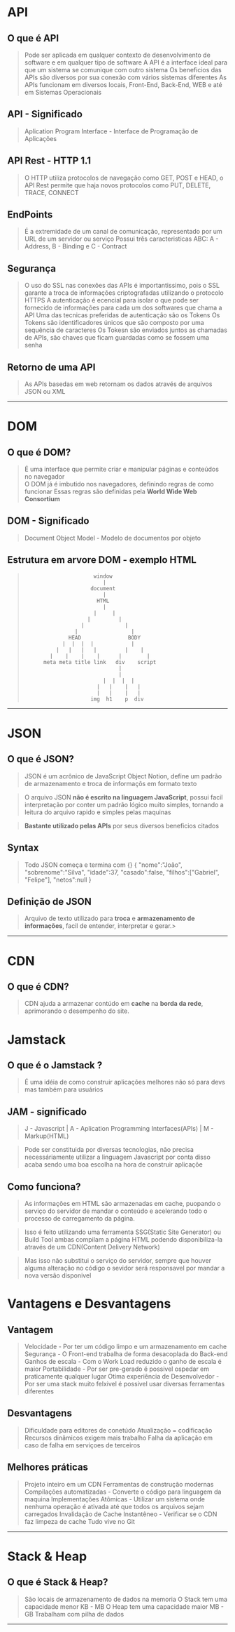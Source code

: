 # API

## O que é API

> Pode ser aplicada em qualquer contexto de desenvolvimento de software e em qualquer tipo de software
> A API é a interface ideal para que um sistema se comunique com outro sistema
> Os beneficios das APIs são diversos por sua conexão com vários sistemas diferentes 
> As APIs funcionam em diversos locais, Front-End, Back-End, WEB e até em Sistemas Operacionais

## API - Significado

> Aplication Program Interface - Interface de Programação de Aplicações

## API Rest - HTTP 1.1

> O HTTP utiliza protocolos de navegação como GET, POST e HEAD, o API Rest permite que haja novos protocolos como PUT, DELETE, TRACE, CONNECT

## EndPoints

> É a extremidade de um canal de comunicação, representado por um URL de um servidor ou serviço
> Possui três caracteristicas ABC: A - Address, B - Binding e C - Contract


## Segurança

> O uso do SSL nas conexões das APIs é importantissimo, pois o SSL garante a troca de informações criptografadas utilizando o protocolo HTTPS
> A autenticação é ecencial para isolar o que pode ser fornecido de informações para cada um dos softwares que chama a API
> Uma das tecnicas preferidas de autenticação são os Tokens
> Os Tokens são identificadores únicos que são composto por uma sequência de caracteres
> Os Tokesn são enviados juntos as chamadas de APIs, são chaves que ficam guardadas como se fossem uma senha 

## Retorno de uma API

> As APIs basedas em web retornam os dados através de arquivos JSON ou XML 




______________________________________________________________________________________________


# DOM

## O que é DOM?

> É uma interface que permite criar e manipular páginas e conteúdos no navegador  
> O DOM já é imbutido nos navegadores, definindo regras de como funcionar 
> Essas regras são definidas pela **World Wide Web Consortium** 

## DOM - Significado

> Document Object Model - Modelo de documentos por objeto

## Estrutura em arvore DOM - exemplo HTML

>                           window
>                              | 
>                          document
>                              | 
>                            HTML
>                              | 
>                           |     |
>                         |         |  
>                       |             | 
>                     |                 | 
>                   HEAD               BODY 
>                 |  |  |  |            |  
>               |   |   |   |         |    |                
>             |    |    |    |      |        |              
>           meta meta title link   div    script          
>                                   |        
>                                   |        
>                              |  |  |  | 
>                            |   |    |   | 
>                            |   |    |   |
>                          img  h1    p  div 
______________________________________________________________________________________________


# JSON

## O que é JSON?

> JSON é um acrônico de JavaScript Object Notion, define um padrão de armazenamento e troca de informaçõs em formato texto

> O arquivo JSON **não é escrito na linguagem JavaScript**, possui facil interpretação por conter um padrão lógico muito simples, tornando a leitura do arquivo rapido e simples pelas maquinas 

> **Bastante utilizado pelas APIs** por seus diversos beneficios citados 

## Syntax 

> Todo JSON começa e termina com {}
> {
>   "nome":"João",   
>   "sobrenome":"Silva", 
>   "idade":37,
>   "casado":false,
>   "filhos":["Gabriel", "Felipe"],
>   "netos":null
>}


## Definição de JSON

> Arquivo de texto utilizado para **troca** e **armazenamento de informações**, facil de entender, interpretar e gerar.>
______________________________________________________________________________________________



# CDN

## O que é CDN?

> CDN ajuda a armazenar contúdo em **cache** na **borda da rede**, aprimorando o desempenho do site.


# Jamstack

## O que é o Jamstack ?
> É uma idéia de como construir aplicações melhores não só para devs mas também para usuários

## JAM - significado

> J - Javascript | A - Aplication Programming Interfaces(APIs) | M - Markup(HTML)

> Pode ser constituida por diversas tecnologias, não precisa necessáriamente utilizar a linguagem Javascript por conta disso acaba sendo uma boa escolha na hora de construir aplicaçõe 

## Como funciona?

> As informações em HTML são armazenadas em cache, puopando o serviço do servidor de mandar o conteúdo e acelerando todo o processo de carregamento da página.

> Isso é feito utilizando uma ferramenta SSG(Static Site Generator) ou Build Tool ambas compilam a página HTML podendo disponibiliza-la através de um CDN(Content Delivery Network)

> Mas isso não substitui o serviço do servidor, sempre que houver alguma alteração no código o sevidor será responsavel por mandar a nova versão disponivel


# Vantagens e Desvantagens

## Vantagem

> Velocidade - Por ter um código limpo e um armazenamento em cache
> Segurança - O Front-end trabalha de forma desacoplada do Back-end
> Ganhos de escala - Com o Work Load reduzido o ganho de escala é maior
> Portabilidade - Por ser pre-gerado é possivel ospedar em praticamente qualquer lugar
> Otima experiência de Desenvolvedor - Por ser uma stack muito felxivel é possivel usar diversas ferramentas diferentes 

## Desvantagens

> Dificuldade para editores de conetúdo 
> Atualização = codificação 
> Recursos dinâmicos exigem mais trabalho
> Falha da aplicação em caso de falha em serviçoes de terceiros 

## Melhores práticas

> Projeto inteiro em um CDN
> Ferramentas de construção modernas
> Compilações automatizadas - Converte o código para linguagem da maquina 
> Implementações Atômicas - Utilizar um sistema onde nenhuma operação é ativada até que todos os arquivos sejam carregados
> Invalidação de Cache Instantêneo - Verificar se o CDN faz limpeza de cache
> Tudo vive no Git 
______________________________________________________________________________________________





# Stack & Heap

## O que é Stack & Heap?

> São locais de armazenamento de dados na memoria
> O Stack tem uma capacidade menor  KB - MB
> O Heap tem uma capacidade maior MB - GB
> Trabalham com pilha de dados 
______________________________________________________________________________________________
